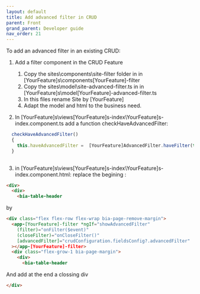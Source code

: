 ```yaml
---
layout: default
title: Add advanced filter in CRUD
parent: Front
grand_parent: Developer guide
nav_order: 21
---
```


To add an advanced filter in an existing CRUD:

1. Add a filter component in the CRUD Feature
   1. Copy the sites\components\site-filter folder in in [YourFeature]s\components\[YourFeature]-filter
   2. Copy the sites\model\site-advanced-filter.ts in in [YourFeature]s\model\[YourFeature]-advanced-filter.ts
   3. In this files rename Site by [YourFeature]
   4. Adapt the model and html to the business need.

2. In [YourFeature]s\views\[YourFeature]s-index\YourFeature]s-index.component.ts add a function checkHaveAdvancedFilter:
```ts
  checkHaveAdvancedFilter()
  {
    this.haveAdvancedFilter =  [YourFeature]AdvancedFilter.haveFilter(this.crudConfiguration.fieldsConfig.advancedFilter);
  }
  
```

3. in [YourFeature]s\views\[YourFeature]s-index\YourFeature]s-index.component.html:
  replace the begining :
  ```html
  <div>
    <div>
      <bia-table-header
  ````
  by
  ```html
  <div class="flex flex-row flex-wrap bia-page-remove-margin">
    <app-[YourFeature]-filter *ngIf="showAdvancedFilter"
      (filter)="onFilter($event)"
      (closeFilter)="onCloseFilter()"
      [advancedFilter]="crudConfiguration.fieldsConfig?.advancedFilter"
    ></app-[YourFeature]-filter>
    <div class="flex-grow-1 bia-page-margin">
      <div>
        <bia-table-header
  ```

  And add at the end a clossing div
  ```html
  </div>
  ```

